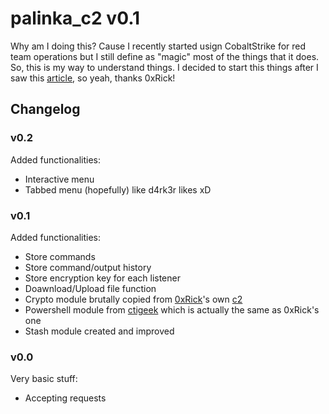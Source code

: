 # palinka_c2 v0.1
Why am I doing this? Cause I recently started usign CobaltStrike for red team operations but I still define as "magic" most of the things that it does. So, this is my way to understand things.
I decided to start this things after I saw this [article](https://0xrick.github.io/misc/c2/), so yeah, thanks 0xRick!

## Changelog
### v0.2
Added functionalities:
- Interactive menu
- Tabbed menu (hopefully) like d4rk3r likes xD
### v0.1
Added functionalities:
- Store commands
- Store command/output history
- Store encryption key for each listener
- Doawnload/Upload file function
- Crypto module brutally copied from [0xRick](https://github.com/0xRick/)'s own [c2](https://github.com/0xRick/c2/blob/master/core/encryption.py)
- Powershell module from [ctigeek](https://gist.github.com/ctigeek/2a56648b923d198a6e60) which is actually the same as 0xRick's one
- Stash module created and improved
### v0.0
Very basic stuff:
- Accepting requests
